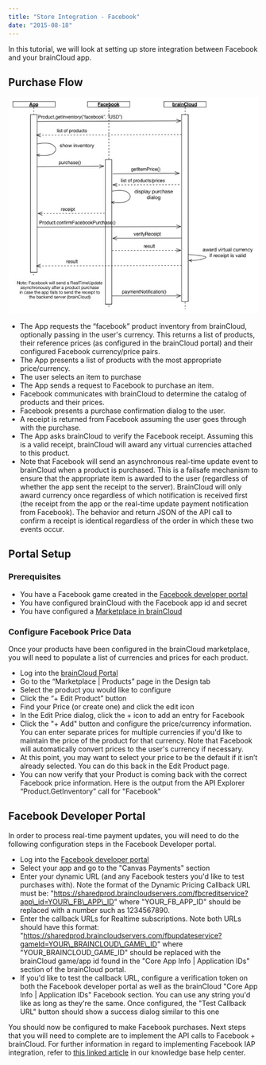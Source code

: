 ```yaml
---
title: "Store Integration - Facebook"
date: "2015-08-18"
---
```


In this tutorial, we will look at setting up store integration between Facebook and your brainCloud app.

## Purchase Flow

[![Facebook Purchase Sequence Diagram](images/Facebook-Purchase-Sequence-Diagram.jpg)](images/Facebook-Purchase-Sequence-Diagram.jpg)

- The App requests the “facebook” product inventory from brainCloud, optionally passing in the user's currency. This returns a list of products, their reference prices (as configured in the brainCloud portal) and their configured Facebook currency/price pairs.
- The App presents a list of products with the most appropriate price/currency.
- The user selects an item to purchase
- The App sends a request to Facebook to purchase an item.
- Facebook communicates with brainCloud to determine the catalog of products and their prices.
- Facebook presents a purchase confirmation dialog to the user.
- A receipt is returned from Facebook assuming the user goes through with the purchase.
- The App asks brainCloud to verify the Facebook receipt. Assuming this is a valid receipt, brainCloud will award any virtual currencies attached to this product.
- Note that Facebook will send an asynchronous real-time update event to brainCloud when a product is purchased. This is a failsafe mechanism to ensure that the appropriate item is awarded to the user (regardless of whether the app sent the receipt to the server). BrainCloud will only award currency once regardless of which notification is received first (the receipt from the app or the real-time update payment notification from Facebook). The behavior and return JSON of the API call to confirm a receipt is identical regardless of the order in which these two events occur.

## Portal Setup

### Prerequisites

- You have a Facebook game created in the [Facebook developer portal](https://developers.facebook.com)
- You have configured brainCloud with the Facebook app id and secret
- You have configured a [Marketplace in brainCloud](/learn/portal-tutorials/marketplace-configuration/)

### Configure Facebook Price Data

Once your products have been configured in the brainCloud marketplace, you will need to populate a list of currencies and prices for each product.

- Log into the [brainCloud Portal](https://portal.braincloudservers.com/)
- Go to the “Marketplace | Products” page in the Design tab  
    [](images/brainCloud_dashboard_productsTab.jpg)
- Select the product you would like to configure  
    [](images/brainCloud_dashboard_addFbProduct1.jpg)
- Click the “+ Edit Product” button  
    [](images/brainCloud_dashboard_addProduct2.jpg)
- Find your Price (or create one) and click the edit icon  
    [](images/brainCloud_dashboard_addFbProduct2.jpg)
- In the Edit Price dialog, click the + icon to add an entry for Facebook  
    [](images/brainCloud_dashboard_addFbProduct3.jpg)
- Click the "+ Add" button and configure the price/currency information. You can enter separate prices for multiple currencies if you'd like to maintain the price of the product for that currency. Note that Facebook will automatically convert prices to the user's currency if necessary.  
    [](images/brainCloud_dashboard_addFbProduct4.jpg)
- At this point, you may want to select your price to be the default if it isn’t already selected. You can do this back in the Edit Product page.  
    [](images/brainCloud_dashboard_addFbProduct5.jpg)
- You can now verify that your Product is coming back with the correct Facebook price information. Here is the output from the API Explorer “Product.GetInventory” call for "Facebook"  
    [](images/brainCloud_dashboard_addFbProduct6.jpg)

## Facebook Developer Portal

In order to process real-time payment updates, you will need to do the following configuration steps in the Facebook Developer portal.

- Log into the [Facebook developer portal](https://developers.facebook.com/apps)
- Select your app and go to the "Canvas Payments" section
- Enter your dynamic URL (and any Facebook testers you'd like to test purchases with). Note the format of the Dynamic Pricing Callback URL must be: "https://sharedprod.braincloudservers.com/fbcreditservice?app\_id=YOUR\_FB\_APP\_ID" where "YOUR\_FB\_APP\_ID" should be replaced with a number such as 1234567890. 
    [](images/2015-08-18_11-50-11.png)
- Enter the callback URLs for Realtime subscriptions. Note both URLs should have this format: "https://sharedprod.braincloudservers.com/fbupdateservice?gameId=YOUR\_BRAINCLOUD\_GAME\_ID" where "YOUR\_BRAINCLOUD\_GAME\_ID" should be replaced with the brainCloud game/app id found in the "Core App Info | Application IDs" section of the brainCloud portal.[](images/2015-08-18_11-52-39.png)
- If you'd like to test the callback URL, configure a verification token on both the Facebook developer portal as well as the brainCloud "Core App Info | Application IDs" Facebook section. You can use any string you'd like as long as they're the same. Once configured, the "Test Callback URL" button should show a success dialog similar to this one  
    [](images/2015-08-18_11-57-57.png)

You should now be configured to make Facebook purchases. Next steps that you will need to complete are to implement the API calls to Facebook + brainCloud. For further information in regard to implementing Facebook IAP integration, refer to [this linked article](http://help.getbraincloud.com/en/articles/4676736-facebook-iap-integration) in our knowledge base help center.
